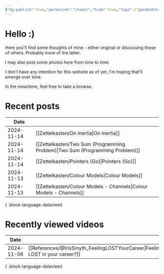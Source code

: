 ```yaml
---
{"dg-publish":true,"permalink":"/home/","hide":true,"tags":["gardenEntry"],"dgShowBacklinks":"false","noteIcon":"1","created":"2024-10-26T07:52:57.659+09:00","updated":"2024-11-06T23:54:01.198+09:00"}
---
```


# Hello :)

Here you'll find some thoughts of mine - either original or discussing those of others. Probably more of the latter.

I may also post some photos here from time to time.

I don't have any intention for this website as of yet, I'm hoping that'll emerge over time.

In the meantime, feel free to take a browse.

# Recent posts
| Date       |                                                                                  |
| ---------- | -------------------------------------------------------------------------------- |
| 2024-11-14 | [[Zettelkasten/On inertia\|On inertia]]                                       |
| 2024-11-14 | [[Zettelkasten/Two Sum (Programming Problem)\|Two Sum (Programming Problem)]] |
| 2024-11-14 | [[Zettelkasten/Pointers (Go)\|Pointers (Go)]]                                 |
| 2024-11-13 | [[Zettelkasten/Colour Models\|Colour Models]]                                 |
| 2024-11-13 | [[Zettelkasten/Colour Models - Channels\|Colour Models - Channels]]           |

{ .block-language-dataview}

# Recently viewed videos
| Date       |                                                                                  |
| ---------- | -------------------------------------------------------------------------------- |
| 2024-11-06 | [[References/@IrisSmyth_FeelingLOSTYourCareer\|Feeling LOST in your career?]] |

{ .block-language-dataview}